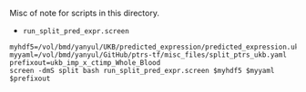 Misc of note for scripts in this directory.

* `run_split_pred_expr.screen`

```
myhdf5=/vol/bmd/yanyul/UKB/predicted_expression/predicted_expression.ukb_imp_x_ctimp_Whole_Blood.h5
myyaml=/vol/bmd/yanyul/GitHub/ptrs-tf/misc_files/split_ptrs_ukb.yaml
prefixout=ukb_imp_x_ctimp_Whole_Blood
screen -dmS split bash run_split_pred_expr.screen $myhdf5 $myyaml $prefixout
```

